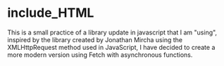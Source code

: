 ﻿# include_HTML
This is a small practice of a library update in javascript that I am "using", inspired by the library created by Jonathan Mircha using the XMLHttpRequest method used in JavaScript, I have decided to create a more modern version using Fetch with asynchronous functions. 

